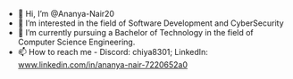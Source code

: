 - 👋 Hi, I’m @Ananya-Nair20
- 👀 I’m interested in the field of Software Development and CyberSecurity
- 🌱 I’m currently pursuing a Bachelor of Technology in the field of Computer Science Engineering.
- 📫 How to reach me - Discord: chiya8301; LinkedIn: www.linkedin.com/in/ananya-nair-7220652a0


<!---
Ananya-Nair20/Ananya-Nair20 is a ✨ special ✨ repository because its `README.md` (this file) appears on your GitHub profile.
You can click the Preview link to take a look at your changes.
--->
